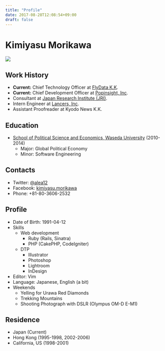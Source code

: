 ```yaml
---
title: "Profile"
date: 2017-08-28T12:08:54+09:00
draft: false
---
```


# Kimiyasu Morikawa

![](/profile.jpg)

## Work History
* **Current:** Chief Technology Officer at [FlyData K.K](http://www.flydata.com/ja/).
* **Current:** Chief Development Officer at [Popinsight, Inc](https://popinsight.jp/).
* Consultant at [Japan Research Institute (JRI)](https://www.jri.co.jp/english/).
* Intern Engineer at [Lancers, Inc](https://www.lancers.co.jp/).
* Assistant Proofreader at Kyodo News K.K.

## Education
* [School of Political Science and Economics, Waseda University](https://www.waseda.jp/fpse/pse/en/) (2010-2014)
    * Major: Global Political Economy
    * Minor: Software Engineering

## Contacts
* Twitter: [@alea12](https://twitter.com/alea12)
* Facebook: [kimiyasu.morikawa](https://www.facebook.com/kimiyasu.morikawa)
* Phone: +81-80-3606-2532

## Profile
* Date of Birth: 1991-04-12
* Skills
    * Web development
        * Ruby (Rails, Sinatra)
        * PHP (CakePHP, CodeIgniter)
    * DTP
        * Illustrator
        * Photoshop
        * Lightroom
        * InDesign
* Editor: Vim
* Language: Japanese, English (a bit)
* Weekends
    * Yelling for Urawa Red Diamonds
    * Trekking Mountains
    * Shooting Photograph with DSLR (Olympus OM-D E-M1)

## Residence
* Japan (Current)
* Hong Kong (1995-1998, 2002-2006)
* California, US (1998-2001)

